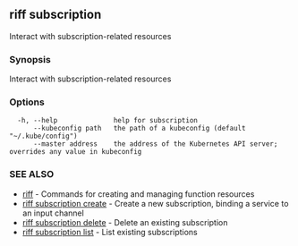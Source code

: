 ## riff subscription

Interact with subscription-related resources

### Synopsis

Interact with subscription-related resources

### Options

```
  -h, --help              help for subscription
      --kubeconfig path   the path of a kubeconfig (default "~/.kube/config")
      --master address    the address of the Kubernetes API server; overrides any value in kubeconfig
```

### SEE ALSO

* [riff](riff.md)	 - Commands for creating and managing function resources
* [riff subscription create](riff_subscription_create.md)	 - Create a new subscription, binding a service to an input channel
* [riff subscription delete](riff_subscription_delete.md)	 - Delete an existing subscription
* [riff subscription list](riff_subscription_list.md)	 - List existing subscriptions

